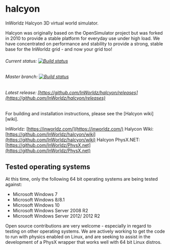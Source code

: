 # halcyon
InWorldz Halcyon 3D virtual world simulator.

Halcyon was originally based on the OpenSimulator project but was forked in 2010 to provide a stable platform for everyday use under high load. We have concentrated on performance and stability to provide a strong, stable base for the InWorldz grid - and now your grid too!

###### Current status: [![Build status](https://ci.appveyor.com/api/projects/status/8nn67w43r2586y1k?svg=true)](https://ci.appveyor.com/project/appurist/halcyon) 
###### Master branch: [![Build status](https://ci.appveyor.com/api/projects/status/8nn67w43r2586y1k/branch/master?svg=true)](https://ci.appveyor.com/project/appurist/halcyon/branch/master)

###### Latest release: [https://github.com/InWorldz/halcyon/releases](https://github.com/InWorldz/halcyon/releases)

For building and installation instructions, please see the [Halcyon wiki][wiki].

InWorldz: [https://inworldz.com/](https://inworldz.com/)
Halycon Wiki: [https://github.com/InWorldz/halcyon/wiki](https://github.com/InWorldz/halcyon/wiki)
Halcyon PhysX.NET: [https://github.com/InWorldz/PhysX.net](https://github.com/InWorldz/PhysX.net)

## Tested operating systems
At this time, only the following 64 bit operating systems are being tested against:

* Microsoft Windows 7
* Microsoft Windows 8/8.1
* Microsoft Windows 10
* Microsoft Windows Server 2008 R2
* Microsoft Windows Server 2012/ 2012 R2

Open source contributions are very welcome - especially in regard to testing on other operating systems. We are actively working to get the code to run with physics enabled on Linux, and are seeking to assist in the development of a PhysX wrapper that works well with 64 bit Linux distros.
